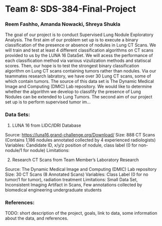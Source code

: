 # Team 8: SDS-384-Final-Project
### Reem Fashho, Amanda Nowacki, Shreya Shukla 

The goal of our project is to conduct Supervised Lung Nodule Exploratory Analysis. 
The first aim of our problem set up is to execute a binary classification of the presence or absence of nodules in Lung CT Scans. We will train and test at least 4 different classification algorithms on CT scans provided to us by the LUNA 16 DataSet. We will acess the performance of each classification method via various vizulization methods and statiscal scores. Then, our hope is to test the strongest binary classification algorithm on Lung CT scans containing tumors rather than nodules. Via our teammates research labratory, we have over 30 Lung CT scans, some of which contain tumors. The source of this data set is The Dynamic Medical Image and Computing (DMIC) Lab repository. We would like to determine whether the algorithm we develop to classfify the presence of Lung Nodules can be extended to Lung Tumors. The second aim of our project set up is to perform supervised tumor im... 


### Data Sets: 
1. LUNA 16 from LIDC/IDRI Database

Source: https://luna16.grand-challenge.org/Download/
Size: 888 CT Scans (Contains 1,186 nodules annotated collected by 4 experienced radiologists)
Variables: Candidate ID, x/y/z position of nodule, class label (0 for non-nodule/1 for nodule)
Limitations: 


2. Research CT Scans from Team Member’s Laboratory Research 

Source: The Dynamic Medical Image and Computing (DMIC) Lab repository
Size: 30 CT Scans (8 Annotated Scans)
Variables: Class Label (0 for no tumor/1 for tumor), radiation treatment
Limitations: Small Data Set, Inconsistent Imaging Artifact in Scans, 
Few annotations collected by biomedical engineering undergraduate students

### References: 



TODO: short description of the project, goals, link to data, some information about the data, and references.
